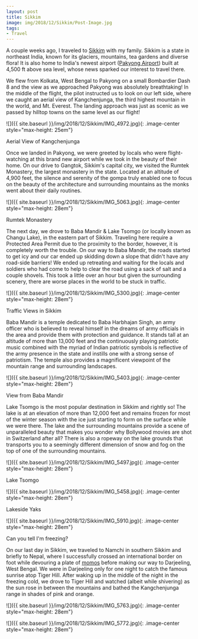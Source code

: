 ```yaml
---
layout: post
title: Sikkim
image: img/2018/12/Sikkim/Post-Image.jpg
tags:
- Travel
---
```


A couple weeks ago, I traveled to [Sikkim](https://en.wikipedia.org/wiki/Sikkim) with my family. Sikkim is a state in northeast India, known for its glaciers, mountains, tea gardens and diverse flora! It is also home to India's newest airport ([Pakyong Airport](https://en.wikipedia.org/wiki/Pakyong_Airport)) built at 4,500 ft above sea level, whose news sparked our interest to travel there.

We flew from Kolkata, West Bengal to Pakyong on a small Bombardier Dash 8 and the view as we approached Pakyong was absolutely breathtaking! In the middle of the flight, the pilot instructed us to look on our left side, where we caught an aerial view of Kangchenjunga, the third highest mountain in the world, and Mt. Everest. The landing approach was just as scenic as we passed by hilltop towns on the same level as our flight!

![]({{ site.baseurl }}/img/2018/12/Sikkim/IMG_4972.jpg){: .image-center style="max-height: 25em"}

<p class="image-caption">Aerial View of Kangchenjunga</p>

Once we landed in Pakyong, we were greeted by locals who were flight-watching at this brand new airport while we took in the beauty of their home. On our drive to Gangtok, Sikkim's capital city, we visited the Rumtek Monastery, the largest monastery in the state. Located at an altitude of 4,900 feet, the silence and serenity of the gompa truly enabled one to focus on the beauty of the architecture and surrounding mountains as the monks went about their daily routines.

![]({{ site.baseurl }}/img/2018/12/Sikkim/IMG_5063.jpg){: .image-center style="max-height: 28em"}

<p class="image-caption">Rumtek Monastery</p>

The next day, we drove to Baba Mandir & Lake Tsomgo (or locally known as Changu Lake), in the eastern part of Sikkim. Traveling here require a Protected Area Permit due to the proximity to the border, however, it is completely worth the trouble. On our way to Baba Mandir, the roads started to get icy and our car ended up skidding down a slope that didn't have any road-side barriers! We ended up retreating and waiting for the locals and soldiers who had come to help to clear the road using a sack of salt and a couple shovels. This took a little over an hour but given the surrounding scenery, there are worse places in the world to be stuck in traffic.

![]({{ site.baseurl }}/img/2018/12/Sikkim/IMG_5300.jpg){: .image-center style="max-height: 28em"}

<p class="image-caption">Traffic Views in Sikkim</p>

Baba Mandir is a temple dedicated to Baba Harbhajan Singh, an army officer who is believed to reveal himself in the dreams of army officials in the area and provide them with protection and guidance. It stands tall at an altitude of more than 13,000 feet and the continuously playing patriotic music combined with the myriad of Indian patriotic symbols is reflective of the army presence in the state and instills one with a strong sense of patriotism. The temple also provides a magnificent viewpoint of the mountain range and surrounding landscapes.

![]({{ site.baseurl }}/img/2018/12/Sikkim/IMG_5403.jpg){: .image-center style="max-height: 28em"}

<p class="image-caption">View from Baba Mandir</p>

Lake Tsomgo is the most popular destination in Sikkim and rightly so! The lake is at an elevation of more than 12,000 feet and remains frozen for most of the winter season with the ice just starting to form on the surface while we were there. The lake and the surrounding mountains provide a scene of unparalleled beauty that makes you wonder why Bollywood movies are shot in Switzerland after all? There is also a ropeway on the lake grounds that transports you to a seemingly different dimension of snow and fog on the top of one of the surrounding mountains.

![]({{ site.baseurl }}/img/2018/12/Sikkim/IMG_5497.jpg){: .image-center style="max-height: 28em"}

<p class="image-caption">Lake Tsomgo</p>

![]({{ site.baseurl }}/img/2018/12/Sikkim/IMG_5458.jpg){: .image-center style="max-height: 28em"}

<p class="image-caption">Lakeside Yaks</p>

![]({{ site.baseurl }}/img/2018/12/Sikkim/IMG_5910.jpg){: .image-center style="max-height: 28em"}

<p class="image-caption">Can you tell I'm freezing?</p>

On our last day in Sikkim, we traveled to Namchi in southern Sikkim and briefly to Nepal, where I successfully crossed an international border on foot while devouring a plate of [momos](https://en.wikipedia.org/wiki/Momo_(food)) before making our way to Darjeeling, West Bengal. We were in Darjeeling only for one night to catch the famous sunrise atop Tiger Hill. After waking up in the middle of the night in the freezing cold, we drove to Tiger Hill and watched (albeit while shivering) as the sun rose in between the mountains and bathed the Kangchenjunga range in shades of pink and orange.

![]({{ site.baseurl }}/img/2018/12/Sikkim/IMG_5763.jpg){: .image-center style="max-height: 28em"}

![]({{ site.baseurl }}/img/2018/12/Sikkim/IMG_5772.jpg){: .image-center style="max-height: 28em"}
